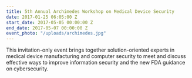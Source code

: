 ```yaml
---
title: 5th Annual Archimedes Workshop on Medical Device Security
date: 2017-01-25 06:05:00 Z
start_date: 2017-05-05 00:00:00 Z
end_date: 2017-05-07 00:00:00 Z
event_photo: "/uploads/archimedes.jpg"
---
```


This invitation-only event brings together solution-oriented experts in medical device manufacturing and computer security to meet and discuss effective ways to improve information security and the new FDA guidance on cybersecurity.